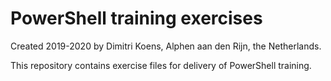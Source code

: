 # PowerShell training exercises
Created 2019-2020 by Dimitri Koens, Alphen aan den Rijn, the Netherlands.

This repository contains exercise files for delivery of PowerShell training.
